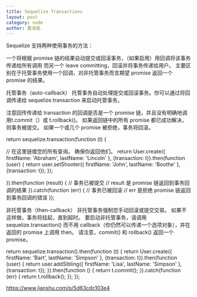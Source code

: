 ```yaml
---
title: Sequelize Transactions 
layout: post
category: node
author: 夏泽民
---
```

Sequelize 支持两种使用事务的方法：

一个将根据 promise 链的结果自动提交或回滚事务，（如果启用）用回调将该事务传递给所有调用
而另一个 leave committing，回滚并将事务传递给用户。
主要区别在于托管事务使用一个回调，对非托管事务而言期望 promise 返回一个 promise 的结果。
<!-- more -->

托管事务（auto-callback）
托管事务自动处理提交或回滚事务。你可以通过将回调传递给 sequelize.transaction 来启动托管事务。

注意回传传递给 transaction 的回调是否是一个 promise 链，并且没有明确地调用t.commit（）或 t.rollback()。 如果返回链中的所有 promise 都已成功解决，则事务被提交。 如果一个或几个 promise 被拒绝，事务将回滚。


return sequelize.transaction(function (t) {

  // 在这里链接您的所有查询。 确保你返回他们。
  return User.create({
    firstName: 'Abraham',
    lastName: 'Lincoln'
  }, {transaction: t}).then(function (user) {
    return user.setShooter({
      firstName: 'John',
      lastName: 'Boothe'
    }, {transaction: t});
  });

}).then(function (result) {
  // 事务已被提交
  // result 是 promise 链返回到事务回调的结果
}).catch(function (err) {
  // 事务已被回滚
  // err 是拒绝 promise 链返回到事务回调的错误
});



非托管事务（then-callback）
非托管事务强制您手动回滚或提交交易。 如果不这样做，事务将挂起，直到超时。 要启动非托管事务，请调用 sequelize.transaction() 而不用 callback（你仍然可以传递一个选项对象），并在返回的 promise 上调用 then。 请注意，commit() 和 rollback() 返回一个 promise。

return sequelize.transaction().then(function (t) {
  return User.create({
    firstName: 'Bart',
    lastName: 'Simpson'
  }, {transaction: t}).then(function (user) {
    return user.addSibling({
      firstName: 'Lisa',
      lastName: 'Simpson'
    }, {transaction: t});
  }).then(function () {
    return t.commit();
  }).catch(function (err) {
    return t.rollback();
  });
});

https://www.jianshu.com/p/5d63cdc103e4
